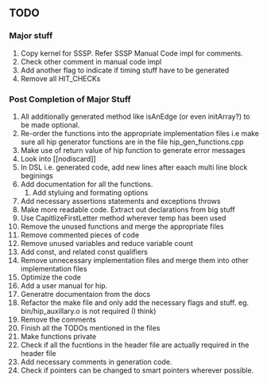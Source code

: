 ## TODO

### Major stuff

1. Copy kernel for SSSP. Refer SSSP Manual Code impl for comments.  
2. Check other comment in manual code impl
3. Add another flag to indicate if timing stuff have to be generated
4. Remove all HIT_CHECKs


### Post Completion of Major Stuff


1. All additionally generated method like isAnEdge (or even initArray?) to be made optional.
1. Re-order the functions into the appropriate implementation files i.e make sure all hip generator functions are in the file hip_gen_functions.cpp
1. Make use of return value of hip function to generate error messages
1. Look into [[nodiscard]]
1. In DSL i.e. generated code, add new lines after eaach multi line block beginings
2. Add documentation for all the functions.
    1. Add styluing and formating options
3. Add necessary assertions statements and exceptions throws
3. Make more readable code. Extract out declarations from big stuff
4. Use CapitlizeFirstLetter method wherever temp has been used
3. Remove the unused functions and merge the appropriate files
2. Remove commented pieces of code
3. Remove unused variables and reduce variable count
4. Add const, and related const qualifiers
4. Remove unnecessary implementation files and merge them into other implementation files
5. Optimize the code 
6. Add a user manual for hip.
7. Generatre documentaion from the docs
8. Refactor the make file and only add the necessary flags and stuff. eg. bin/hip_auxillary.o is not required (I think)
9. Remove the comments
10. Finish all the TODOs mentioned in the files
11. Make functions private
10. Check if all the fucntions in the header file are actually required in the header file
1. Add necessary comments in generation code.
2. Check if pointers can be changed to smart pointers wherever possible.